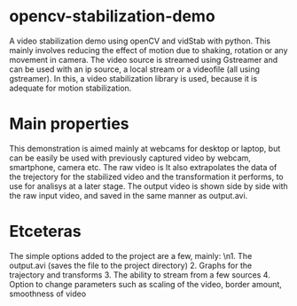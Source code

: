 # opencv-stabilization-demo

A video stabilization demo using openCV and vidStab with python.
This mainly involves reducing the effect of motion due to shaking, rotation or any movement in camera.
The video source is streamed using Gstreamer and can be used with an ip source, a local stream or a videofile (all using gstreamer).
In this, a video stabilization library is used, because it is adequate for motion stabilization.

# Main properties
This demonstration is aimed mainly at webcams for desktop  or laptop, but can be easily be used with previously captured video by webcam, smartphone, camera etc.
The raw video is 
It also extrapolates the data of the trejectory for the stabilized video and the transformation it performs, to use for analisys at a later stage.
The output video is shown side by side with the raw input video, and saved in the same manner as output.avi.

# Etceteras
The simple options added to the project are a few, mainly:
\n1. The output.avi (saves the file to the project directory)
2. Graphs for the trajectory and transforms
3. The ability to stream from a few sources
4. Option to change parameters such as scaling of the video, border amount, smoothness of video
